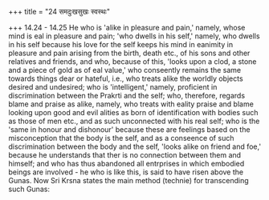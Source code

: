 +++
title = "24 समदुःखसुखः स्वस्थः"

+++
14.24 - 14.25 He who is 'alike in pleasure and pain,' namely, whose mind is eal in pleasure and pain; 'who dwells in his self,' namely, who dwells in his self because his love for the self keeps his mind in eanimity in pleasure and pain arising from the birth, death etc., of his sons and other relatives and friends, and who, because of this, 'looks upon a clod, a stone and a piece of gold as of eal value,' who conseently remains the same towards things dear or hateful, i.e., who treats alike the worldly objects desired and undesired; who is
'intelligent,' namely, proficient in discrimination between the Prakrti and the self; who, therefore, regards blame and praise as alike, namely,
who treats with eality praise and blame looking upon good and evil alities as born of identification with bodies such as those of men etc.,
and as such unconnected with his real self; who is the 'same in honour and dishonour' because these are feelings based on the misconception that the body is the self, and as a conseence of such discrimination between the body and the self, 'looks alike on friend and foe,' because he understands that ther is no connection between them and himself; and who has thus abandoned all entrprises in which embodied beings are involved - he who is like this, is said to have risen above the Gunas.
Now Sri Krsna states the main method (technie) for transcending such Gunas:
